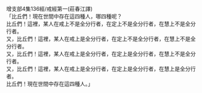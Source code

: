 增支部4集136經/戒經第一(莊春江譯)  
「比丘們！現在世間中存在這四種人，哪四種呢？  
比丘們！這裡，某人在戒上不是全分行者，在定上不是全分行者，在慧上不是全分行者。  
又，比丘們！這裡，某人在戒上是全分行者，在定上不是全分行者，在慧上不是全分行者。  
又，比丘們！這裡，某人在戒上是全分行者，在定上是全分行者，在慧上不是全分行者。  
又，比丘們！這裡，某人在戒上是全分行者，在定上是全分行者，在慧上是全分行者。  
比丘們！現在世間中存在這四種人。」  
  
  
